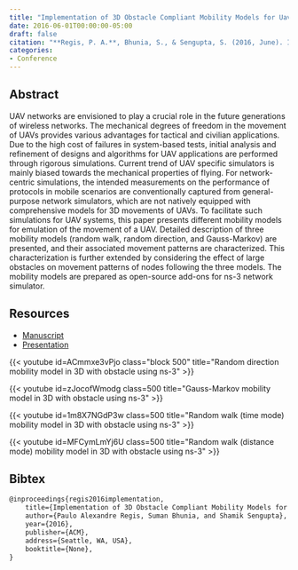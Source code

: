 ```yaml
---
title: "Implementation of 3D Obstacle Compliant Mobility Models for Uav Networks in ns-3"
date: 2016-06-01T00:00:00-05:00
draft: false
citation: "**Regis, P. A.**, Bhunia, S., & Sengupta, S. (2016, June). Implementation of 3d obstacle compliant mobility models for uav networks in ns-3. In Proceedings of the Workshop on ns-3 (pp. 124-131)."
categories:
- Conference
---
```


## Abstract
UAV networks are envisioned to play a crucial role in the future generations of wireless networks. The mechanical degrees of freedom in the movement of UAVs provides various advantages for tactical and civilian applications. Due to the high cost of failures in system-based tests, initial analysis and refinement of designs and algorithms for UAV applications are performed through rigorous simulations. Current trend of UAV specific simulators is mainly biased towards the mechanical properties of flying. For network-centric simulations, the intended measurements on the performance of protocols in mobile scenarios are conventionally captured from general-purpose network simulators, which are not natively equipped with comprehensive models for 3D movements of UAVs. To facilitate such simulations for UAV systems, this paper presents different mobility models for emulation of the movement of a UAV. Detailed description of three mobility models (random walk, random direction, and Gauss-Markov) are presented, and their associated movement patterns are characterized. This characterization is further extended by considering the effect of large obstacles on movement patterns of nodes following the three models. The mobility models are prepared as open-source add-ons for ns-3 network simulator.

## Resources
- [Manuscript](resources/wns3_16.pdf)
- [Presentation](resources/wns3_16.pptx)

{{< youtube id=ACmmxe3vPjo class="block  500" title="Random direction mobility model in 3D with obstacle using ns-3" >}}

{{< youtube id=zJocofWmodg class=500 title="Gauss-Markov mobility model in 3D with obstacle using ns-3" >}}

{{< youtube id=1m8X7NGdP3w class=500 title="Random walk (time mode) mobility model in 3D with obstacle using ns-3" >}}

{{< youtube id=MFCymLmYj6U class=500 title="Random walk (distance mode) mobility model in 3D with obstacle using ns-3" >}}

## Bibtex
```latex
@inproceedings{regis2016implementation,
    title={Implementation of 3D Obstacle Compliant Mobility Models for UAV networks in ns-3},
    author={Paulo Alexandre Regis, Suman Bhunia, and Shamik Sengupta},
    year={2016},
    publisher={ACM},
    address={Seattle, WA, USA},
    booktitle={None},
}
```
